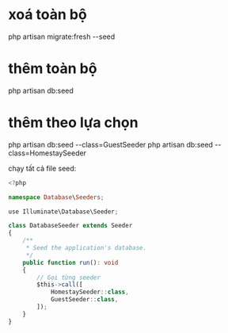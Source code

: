 # xoá toàn bộ

php artisan migrate:fresh --seed

# thêm toàn bộ

php artisan db:seed

# thêm theo lựa chọn

php artisan db:seed --class=GuestSeeder
php artisan db:seed --class=HomestaySeeder

chạy tất cả file seed:

```ts
<?php

namespace Database\Seeders;

use Illuminate\Database\Seeder;

class DatabaseSeeder extends Seeder
{
    /**
     * Seed the application's database.
     */
    public function run(): void
    {
        // Gọi từng seeder
        $this->call([
            HomestaySeeder::class,
            GuestSeeder::class,
        ]);
    }
}

```
